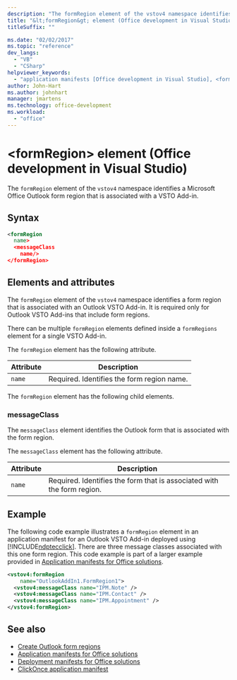 ```yaml
---
description: "The formRegion element of the vstov4 namespace identifies a Microsoft Office Outlook form region that is associated with a VSTO Add-in."
title: "&lt;formRegion&gt; element (Office development in Visual Studio)"
titleSuffix: ""

ms.date: "02/02/2017"
ms.topic: "reference"
dev_langs:
  - "VB"
  - "CSharp"
helpviewer_keywords:
  - "application manifests [Office development in Visual Studio], <formRegion> element"
author: John-Hart
ms.author: johnhart
manager: jmartens
ms.technology: office-development
ms.workload:
  - "office"
---
```

# &lt;formRegion&gt; element (Office development in Visual Studio)
  The `formRegion` element of the `vstov4` namespace identifies a Microsoft Office Outlook form region that is associated with a VSTO Add-in.

## Syntax

```xml
<formRegion
  name>
  <messageClass
    name/>
</formRegion>
```

## Elements and attributes
 The `formRegion` element of the `vstov4` namespace identifies a form region that is associated with an Outlook VSTO Add-in. It is required only for Outlook VSTO Add-ins that include form regions.

 There can be multiple `formRegion` elements defined inside a `formRegions` element for a single VSTO Add-in.

 The `formRegion` element has the following attribute.

|Attribute|Description|
|---------------|-----------------|
|`name`|Required. Identifies the form region name.|

 The `formRegion` element has the following child elements.

### messageClass
 The `messageClass` element identifies the Outlook form that is associated with the form region.

 The `messageClass` element has the following attribute.

|Attribute|Description|
|---------------|-----------------|
|`name`|Required. Identifies the form that is associated with the form region.|

## Example
 The following code example illustrates a `formRegion` element in an application manifest for an Outlook VSTO Add-in deployed using [!INCLUDE[ndptecclick](../vsto/includes/ndptecclick-md.md)]. There are three message classes associated with this one form region. This code example is part of a larger example provided in [Application manifests for Office solutions](../vsto/application-manifests-for-office-solutions.md).

```xml
<vstov4:formRegion
    name="OutlookAddIn1.FormRegion1">
  <vstov4:messageClass name="IPM.Note" />
  <vstov4:messageClass name="IPM.Contact" />
  <vstov4:messageClass name="IPM.Appointment" />
</vstov4:formRegion>
```

## See also

- [Create Outlook form regions](../vsto/creating-outlook-form-regions.md)
- [Application manifests for Office solutions](../vsto/application-manifests-for-office-solutions.md)
- [Deployment manifests for Office solutions](../vsto/deployment-manifests-for-office-solutions.md)
- [ClickOnce application manifest](../deployment/clickonce-application-manifest.md)
